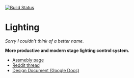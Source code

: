 [![Build Status](https://travis-ci.org/saulshanabrook/lighting.svg?branch=master)](https://travis-ci.org/saulshanabrook/lighting)
# Lighting
*Sorry I couldn't think of a better name*.

**More productive and modern stage lighting control system.**

* [Assmebly page](https://assembly.com/ideas/modern-stage-lighting-control-software)
* [Reddit thread](http://www.reddit.com/r/lightingdesign/comments/31lfag/what_do_you_want_from_modern_stage_lighting/)
* [Design Document (Google Docs)](https://docs.google.com/document/d/1jG8WOEXdV38uYForhkKiPiaaucBWEZGXvqL7K_A3osY/edit?usp=sharing)
